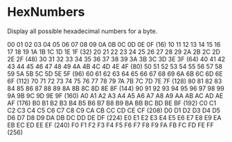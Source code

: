 # HexNumbers

Display all possible hexadecimal numbers for a byte.


00 01 02 03 04 05 06 07 08 09 0A 0B 0C 0D 0E 0F  (16)
10 11 12 13 14 15 16 17 18 19 1A 1B 1C 1D 1E 1F  (32)
20 21 22 23 24 25 26 27 28 29 2A 2B 2C 2D 2E 2F  (48)
30 31 32 33 34 35 36 37 38 39 3A 3B 3C 3D 3E 3F  (64)
40 41 42 43 44 45 46 47 48 49 4A 4B 4C 4D 4E 4F  (80)
50 51 52 53 54 55 56 57 58 59 5A 5B 5C 5D 5E 5F  (96)
60 61 62 63 64 65 66 67 68 69 6A 6B 6C 6D 6E 6F  (112)
70 71 72 73 74 75 76 77 78 79 7A 7B 7C 7D 7E 7F  (128)
80 81 82 83 84 85 86 87 88 89 8A 8B 8C 8D 8E 8F  (144)
90 91 92 93 94 95 96 97 98 99 9A 9B 9C 9D 9E 9F  (160)
A0 A1 A2 A3 A4 A5 A6 A7 A8 A9 AA AB AC AD AE AF  (176)
B0 B1 B2 B3 B4 B5 B6 B7 B8 B9 BA BB BC BD BE BF  (192)
C0 C1 C2 C3 C4 C5 C6 C7 C8 C9 CA CB CC CD CE CF  (208)
D0 D1 D2 D3 D4 D5 D6 D7 D8 D9 DA DB DC DD DE DF  (224)
E0 E1 E2 E3 E4 E5 E6 E7 E8 E9 EA EB EC ED EE EF  (240)
F0 F1 F2 F3 F4 F5 F6 F7 F8 F9 FA FB FC FD FE FF  (256)

